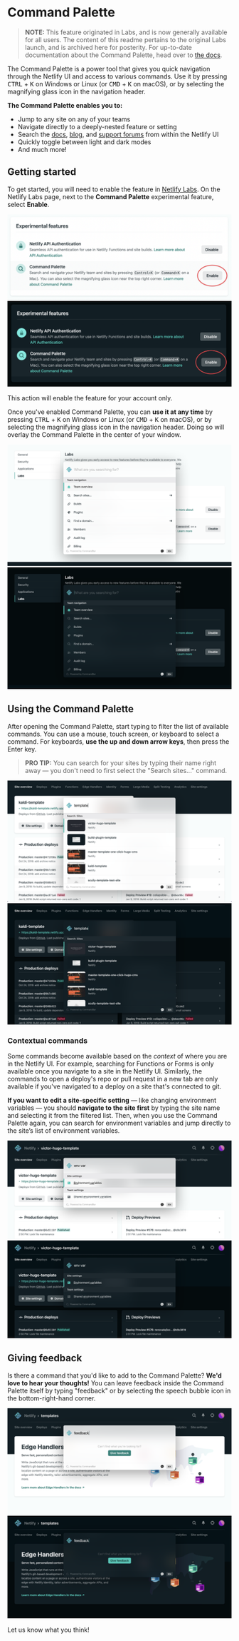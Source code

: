 # Command Palette

> **NOTE:** This feature originated in Labs, and is now generally available for all users. The content of this readme pertains to the original Labs launch, and is archived here for posterity. For up-to-date documentation about the Command Palette, head over to [the docs](https://docs.netlify.com/welcome/command-palette/). 

The Command Palette is a power tool that gives you quick navigation through the Netlify UI and access to various commands. Use it by pressing <kbd>CTRL</kbd> + <kbd>K</kbd> on Windows or Linux (or <kbd>CMD</kbd> + <kbd>K</kbd> on macOS), or by selecting the magnifying glass icon in the navigation header. 

**The Command Palette enables you to:**

- Jump to any site on any of your teams
- Navigate directly to a deeply-nested feature or setting
- Search the [docs](https://docs.netlify.com), [blog](https://www.netlify.com/blog/), and [support forums](https://answers.netlify.com) from within the Netlify UI
- Quickly toggle between light and dark modes
- And much more!

## Getting started

To get started, you will need to enable the feature in [Netlify Labs](https://app.netlify.com/user/labs). On the Netlify Labs page, next to the **Command Palette** experimental feature, select **Enable**.

![Enabling Command Palette in Netlify Labs](../../media/command-palette/ff-light.png#gh-light-mode-only)
![Enabling Command Palette in Netlify Labs](../../media/command-palette/ff-dark.png#gh-dark-mode-only)

This action will enable the feature for your account only. 

Once you've enabled Command Palette, you can **use it at any time** by pressing <kbd>CTRL</kbd> + <kbd>K</kbd> on Windows or Linux (or <kbd>CMD</kbd> + <kbd>K</kbd> on macOS), or by selecting the magnifying glass icon in the navigation header. Doing so will overlay the Command Palette in the center of your window.

![Invoking the Command Palette](../../media/command-palette/palette-light.png#gh-light-mode-only)
![Invoking the Command Palette](../../media/command-palette/palette-dark.png#gh-dark-mode-only)

## Using the Command Palette

After opening the Command Palette, start typing to filter the list of available commands. You can use a mouse, touch screen, or keyboard to select a command. For keyboards, **use the up and down arrow keys**, then press the Enter key.

> **PRO TIP:** You can search for your sites by typing their name right away &mdash; you don't need to first select the "Search sites..." command. 

![Searching for sites](../../media/command-palette/sites-light.png#gh-light-mode-only)
![Searching for sites](../../media/command-palette/sites-dark.png#gh-dark-mode-only)

### Contextual commands

Some commands become available based on the *context* of where you are in the Netlify UI. For example, searching for Functions or Forms is only available once you navigate to a site in the Netlify UI. Similarly, the commands to open a deploy's repo or pull request in a new tab are only available if you've navigated to a deploy on a site that's connected to git. 

**If you want to edit a site-specific setting** &mdash; like changing environment variables &mdash; you should **navigate to the site first** by typing the site name and selecting it from the filtered list. Then, when you use the Command Palette again, you can search for environment variables and jump directly to the site’s list of environment variables.

![Changing a site's environment variables](../../media/command-palette/env-var-light.png#gh-light-mode-only)
![Changing a site's environment variables](../../media/command-palette/env-var-dark.png#gh-dark-mode-only)

## Giving feedback

Is there a command that you'd like to add to the Command Palette? **We'd love to hear your thoughts!** You can leave feedback inside the Command Palette itself by typing "feedback" or by selecting the speech bubble icon in the bottom-right-hand corner. 

![Leave feedback](../../media/command-palette/feedback-light.png#gh-light-mode-only)
![Leave feedback](../../media/command-palette/feedback-dark.png#gh-dark-mode-only)

Let us know what you think!